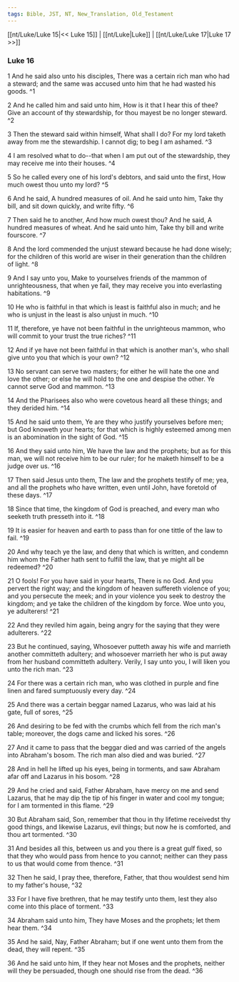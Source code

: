 ```yaml
---
tags: Bible, JST, NT, New_Translation, Old_Testament
---
```


[[nt/Luke/Luke 15|<< Luke 15]] | [[nt/Luke|Luke]] | [[nt/Luke/Luke 17|Luke 17 >>]]

### Luke 16

1 And he said also unto his disciples, There was a certain rich man who had a steward; and the same was accused unto him that he had wasted his goods.  ^1

2 And he called him and said unto him, How is it that I hear this of thee? Give an account of thy stewardship, for thou mayest be no longer steward.  ^2

3 Then the steward said within himself, What shall I do? For my lord taketh away from me the stewardship. I cannot dig; to beg I am ashamed.  ^3

4 I am resolved what to do\--that when I am put out of the stewardship, they may receive me into their houses.  ^4

5 So he called every one of his lord\'s debtors, and said unto the first, How much owest thou unto my lord?  ^5

6 And he said, A hundred measures of oil. And he said unto him, Take thy bill, and sit down quickly, and write fifty.  ^6

7 Then said he to another, And how much owest thou? And he said, A hundred measures of wheat. And he said unto him, Take thy bill and write fourscore.  ^7

8 And the lord commended the unjust steward because he had done wisely; for the children of this world are wiser in their generation than the children of light.  ^8

9 And I say unto you, Make to yourselves friends of the mammon of unrighteousness, that when ye fail, they may receive you into everlasting habitations.  ^9

10 He who is faithful in that which is least is faithful also in much; and he who is unjust in the least is also unjust in much.  ^10

11 If, therefore, ye have not been faithful in the unrighteous mammon, who will commit to your trust the true riches?  ^11

12 And if ye have not been faithful in that which is another man\'s, who shall give unto you that which is your own?  ^12

13 No servant can serve two masters; for either he will hate the one and love the other; or else he will hold to the one and despise the other. Ye cannot serve God and mammon.  ^13

14 And the Pharisees also who were covetous heard all these things; and they derided him.  ^14

15 And he said unto them, Ye are they who justify yourselves before men; but God knoweth your hearts; for that which is highly esteemed among men is an abomination in the sight of God.  ^15

16 And they said unto him, We have the law and the prophets; but as for this man, we will not receive him to be our ruler; for he maketh himself to be a judge over us.  ^16

17 Then said Jesus unto them, The law and the prophets testify of me; yea, and all the prophets who have written, even until John, have foretold of these days.  ^17

18 Since that time, the kingdom of God is preached, and every man who seeketh truth presseth into it.  ^18

19 It is easier for heaven and earth to pass than for one tittle of the law to fail.  ^19

20 And why teach ye the law, and deny that which is written, and condemn him whom the Father hath sent to fulfill the law, that ye might all be redeemed?  ^20

21 O fools! For you have said in your hearts, There is no God. And you pervert the right way; and the kingdom of heaven suffereth violence of you; and you persecute the meek; and in your violence you seek to destroy the kingdom; and ye take the children of the kingdom by force. Woe unto you, ye adulterers!  ^21

22 And they reviled him again, being angry for the saying that they were adulterers.  ^22

23 But he continued, saying, Whosoever putteth away his wife and marrieth another committeth adultery; and whosoever marrieth her who is put away from her husband committeth adultery. Verily, I say unto you, I will liken you unto the rich man.  ^23

24 For there was a certain rich man, who was clothed in purple and fine linen and fared sumptuously every day.  ^24

25 And there was a certain beggar named Lazarus, who was laid at his gate, full of sores,  ^25

26 And desiring to be fed with the crumbs which fell from the rich man\'s table; moreover, the dogs came and licked his sores.  ^26

27 And it came to pass that the beggar died and was carried of the angels into Abraham\'s bosom. The rich man also died and was buried.  ^27

28 And in hell he lifted up his eyes, being in torments, and saw Abraham afar off and Lazarus in his bosom.  ^28

29 And he cried and said, Father Abraham, have mercy on me and send Lazarus, that he may dip the tip of his finger in water and cool my tongue; for I am tormented in this flame.  ^29

30 But Abraham said, Son, remember that thou in thy lifetime receivedst thy good things, and likewise Lazarus, evil things; but now he is comforted, and thou art tormented.  ^30

31 And besides all this, between us and you there is a great gulf fixed, so that they who would pass from hence to you cannot; neither can they pass to us that would come from thence.  ^31

32 Then he said, I pray thee, therefore, Father, that thou wouldest send him to my father\'s house,  ^32

33 For I have five brethren, that he may testify unto them, lest they also come into this place of torment.  ^33

34 Abraham said unto him, They have Moses and the prophets; let them hear them.  ^34

35 And he said, Nay, Father Abraham; but if one went unto them from the dead, they will repent.  ^35

36 And he said unto him, If they hear not Moses and the prophets, neither will they be persuaded, though one should rise from the dead.  ^36

 
